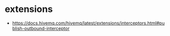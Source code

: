 # extensions
* https://docs.hivemq.com/hivemq/latest/extensions/interceptors.html#publish-outbound-interceptor